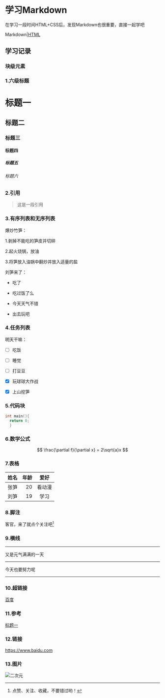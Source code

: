 # 学习Markdown

在学习一段时间HTML+CSS后，发现Markdown也很重要，直接一起学吧

Markdown|[HTML](README.md)

## 学习记录

### 块级元素

### 1.六级标题
# 标题一
## 标题二
### 标题三
#### 标题四
##### 标题五
###### 标题六

### 2.引用
> 这是一段引用

### 3.有序列表和无序列表
爆炒竹笋：

1.剥掉不能吃的笋皮并切碎

2.起火烧锅，放油

3.将笋放入油锅中翻炒并放入适量的盐

刘笋来了：
- 吃了

* 吃过饭了么

- 今天天气不错

* 出去玩吧

### 4.任务列表
明天干嘛：

- [ ] 吃饭

- [ ] 睡觉

- [ ] 打豆豆

- [x] 玩球球大作战

- [x] 上山挖笋

### 5.代码块
``` c
int main(){
  return 0;
  }
```

### 6.数学公式
$$
\frac{\partial f}{\partial x} = 2\sqrt{a}x
$$

### 7.表格
|姓名|年龄|爱好|
|:---|---:|:---:|
|张笋|20|看动漫|
|刘笋|19|学习|

### 8.脚注
客官，来了就点个关注吧[^关注]

[^关注]:点赞、关注、收藏，不要错过哟！

### 9.横线
---

又是元气满满的一天

---

今天也要努力呢

---

### 10.超链接
[百度](https://www.baidu.com "一个搜索引擎")

### 11.参考
[标题一](#标题一)

### 12.链接
https://www.baidu.com

### 13.图片
![二次元](https://www.liusun.top/file/0f8509490eab8d754ca8b.jpg)
















